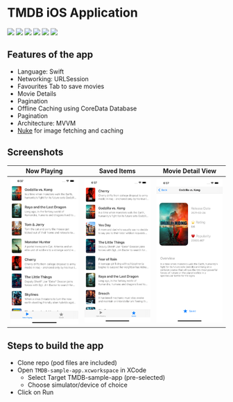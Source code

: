 # TMDB iOS Application
<img src="https://img.shields.io/badge/status-Active-green" height="20"> <img src="https://img.shields.io/github/issues/adumrewal/tmdb-ios-app" height="20"> <img src="https://img.shields.io/github/stars/adumrewal/tmdb-ios-app" height="20"> <img src="https://img.shields.io/github/license/adumrewal/tmdb-ios-app" height="20"> <img src="https://img.shields.io/badge/architecture-MVVM-yellow" height="20"> <img src="https://img.shields.io/badge/language-Swift-yellow" height="20"> 


## Features of the app
- Language: Swift
- Networking: URLSession
- Favourites Tab to save movies
- Movie Details
- Pagination
- Offline Caching using CoreData Database
- Pagination
- Architecture: MVVM
- [Nuke](https://cocoapods.org/pods/Nuke) for image fetching and caching

## Screenshots
|Now Playing|Saved Items|Movie Detail View|
|:-:|:-:|:-:|
|<img src="/Assets/NowPlaying.png" width="250"/>|<img src="/Assets/SavedItems.png" width="250"/>|<img src="/Assets/MovieDetail.png" width="250"/>|

## Steps to build the app
- Clone repo (pod files are included)
- Open `TMDB-sample-app.xcworkspace` in XCode
  - Select Target TMDB-sample-app (pre-selected)
  - Choose simulator/device of choice
- Click on Run

